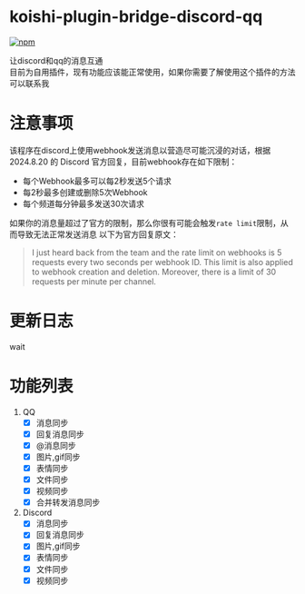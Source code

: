 # koishi-plugin-bridge-discord-qq
[![npm](https://img.shields.io/npm/v/koishi-plugin-bridge-qq-discord?style=flat-square)](https://www.npmjs.com/package/koishi-plugin-bridge-qq-discord)

让discord和qq的消息互通  
目前为自用插件，现有功能应该能正常使用，如果你需要了解使用这个插件的方法可以联系我  

# 注意事项
该程序在discord上使用webhook发送消息以营造尽可能沉浸的对话，根据 2024.8.20 的 Discord 官方回复，目前webhook存在如下限制：

- 每个Webhook最多可以每2秒发送5个请求
- 每2秒最多创建或删除5次Webhook
- 每个频道每分钟最多发送30次请求

如果你的消息量超过了官方的限制，那么你很有可能会触发`rate limit`限制，从而导致无法正常发送消息
以下为官方回复原文：  

> I just heard back from the team and the rate limit on webhooks is 5 requests every two seconds per webhook ID. This limit is also applied to webhook creation and deletion. Moreover, there is a limit of 30 requests per minute per channel.

# 更新日志
wait

# 功能列表
1. QQ
    - [x] 消息同步
    - [x] 回复消息同步
    - [x] @消息同步
    - [x] 图片,gif同步
    - [x] 表情同步
    - [x] 文件同步
    - [x] 视频同步
    - [x] 合并转发消息同步 
2. Discord
    - [x] 消息同步
    - [x] 回复消息同步
    - [x] 图片,gif同步
    - [x] 表情同步
    - [x] 文件同步
    - [x] 视频同步
